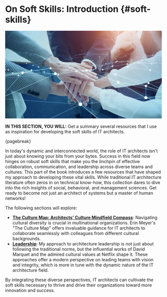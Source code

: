 

# On Soft Skills: Introduction {#soft-skills}

![image by istock](assets/images/iStock-1465173464.jpg)

**IN THIS SECTION, YOU WILL:**  Get a summary several resources that I use as inspiration for developing the soft skills of IT architects.

{pagebreak}

In today's dynamic and interconnected world, the role of IT architects isn't just about knowing your bits from your bytes. Success in this field now hinges on robust soft skills that make you the linchpin of effective collaboration, communication, and leadership across diverse teams and cultures. This part of the book introduces a few resources that have shaped my approach to developing these vital skills. While traditional IT architecture literature often zeros in on technical know-how, this collection dares to dive into the rich insights of social, behavioral, and management sciences. Get ready to become not just an architect of systems but a master of human networks!

The following sections will explore:
* **[The Culture Map: Architects' Culture Mindfield Compass](#culture-map)**: Navigating cultural diversity is crucial in multinational organizations. Erin Meyer's "The Culture Map" offers invaluable guidance for IT architects to collaborate seamlessly with colleagues from different cultural backgrounds.
* **[Leadership](#leadership)**: My approach to architecture leadership is not just about following the traditional norms, but the influential works of David Marquet and the admired cultural values at Netflix shape it. These approaches offer a modern perspective on leading teams with vision and integrity, which is more in tune with the dynamic nature of the IT architecture field. 

By integrating these diverse perspectives, IT architects can cultivate the soft skills necessary to thrive and drive their organizations toward more innovation and success.
